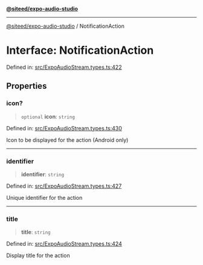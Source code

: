 [**@siteed/expo-audio-studio**](../README.md)

***

[@siteed/expo-audio-studio](../README.md) / NotificationAction

# Interface: NotificationAction

Defined in: [src/ExpoAudioStream.types.ts:422](https://github.com/deeeed/expo-audio-stream/blob/801aa6585cbafa9b58a81bf4356176436fc03ce1/packages/expo-audio-studio/src/ExpoAudioStream.types.ts#L422)

## Properties

### icon?

> `optional` **icon**: `string`

Defined in: [src/ExpoAudioStream.types.ts:430](https://github.com/deeeed/expo-audio-stream/blob/801aa6585cbafa9b58a81bf4356176436fc03ce1/packages/expo-audio-studio/src/ExpoAudioStream.types.ts#L430)

Icon to be displayed for the action (Android only)

***

### identifier

> **identifier**: `string`

Defined in: [src/ExpoAudioStream.types.ts:427](https://github.com/deeeed/expo-audio-stream/blob/801aa6585cbafa9b58a81bf4356176436fc03ce1/packages/expo-audio-studio/src/ExpoAudioStream.types.ts#L427)

Unique identifier for the action

***

### title

> **title**: `string`

Defined in: [src/ExpoAudioStream.types.ts:424](https://github.com/deeeed/expo-audio-stream/blob/801aa6585cbafa9b58a81bf4356176436fc03ce1/packages/expo-audio-studio/src/ExpoAudioStream.types.ts#L424)

Display title for the action
